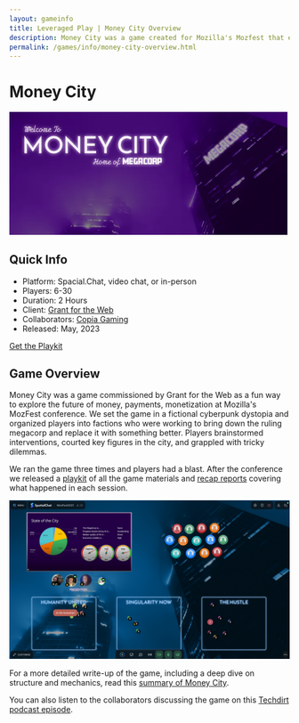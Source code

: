 ```yaml
---
layout: gameinfo
title: Leveraged Play | Money City Overview
description: Money City was a game created for Mozilla's Mozfest that explores the future of money. Players work to overthrow a powerful megacorporation in a fictional cyberpunk dystopia by coming up with interventions that involve monetization, currencies, payments, and more.
permalink: /games/info/money-city-overview.html
---
```


# Money City

<div class="row mb-5">
  <div class="text-center">
    <img src="/img/game-images/money-city-banner.webp" alt="money city logo" class="img-fluid mx-auto d-block" style="max-width: 500px;">
  </div>
</div>

## Quick Info

<ul>
  <li>Platform: Spacial.Chat, video chat, or in-person</li>
  <li>Players: 6-30</li>
  <li>Duration: 2 Hours</li>
  <li>Client: <a href="https://www.grantfortheweb.org/" target="_blank">Grant for the Web</a></li>
  <li>Collaborators: <a href="https://copia.is/gaming/" target="_blank">Copia Gaming</a></li>
  <li>Released: May, 2023</li>
</ul>

<a href="https://copia.is/projects/money-city/" target="_blank" class="btn btn-secondary" role="button">
  Get the Playkit
</a>

## Game Overview

Money City was a game commissioned by Grant for the Web as a fun way to explore the future of money, payments, monetization at Mozilla's MozFest conference. We set the game in a fictional cyberpunk dystopia and organized players into factions who were working to bring down the ruling megacorp and replace it with something better. Players brainstormed interventions, courted key figures in the city, and grappled with tricky dilemmas.

We ran the game three times and players had a blast. After the conference we released a [playkit](https://copia.is/projects/money-city/) of all the game materials and [recap reports](https://drive.google.com/drive/folders/1XHm12b86WIKU1P53vL5uP3zi0CVacQ5_) covering what happened in each session.

<img alt="screen shot of Money City" src="/img/game-images/money-city-in-action.png" class="img-fluid mx-auto d-block">

For a more detailed write-up of the game, including a deep dive on structure and mechanics, read this [summary of Money City](https://blog.randylubin.com/serious-games-future-of-money-run-at-mozfest).

You can also listen to the collaborators discussing the game on this [Techdirt podcast episode](https://soundcloud.com/techdirt/welcome-to-money-city).
